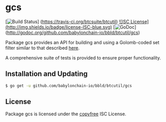 gcs
==========

[![Build Status](http://img.shields.io/travis/btcsuite/btcutil.svg)]
(https://travis-ci.org/btcsuite/btcutil) [![ISC License]
(http://img.shields.io/badge/license-ISC-blue.svg)](http://copyfree.org)
[![GoDoc](https://godoc.org/github.com/babylonchain-io/bbld/btcutil/gcs?status.png)]
(http://godoc.org/github.com/babylonchain-io/bbld/btcutil/gcs)

Package gcs provides an API for building and using a Golomb-coded set filter
similar to that described [here](http://giovanni.bajo.it/post/47119962313/golomb-coded-sets-smaller-than-bloom-filters).

A comprehensive suite of tests is provided to ensure proper functionality.

## Installation and Updating

```bash
$ go get -u github.com/babylonchain-io/bbld/btcutil/gcs
```

## License

Package gcs is licensed under the [copyfree](http://copyfree.org) ISC
License.
